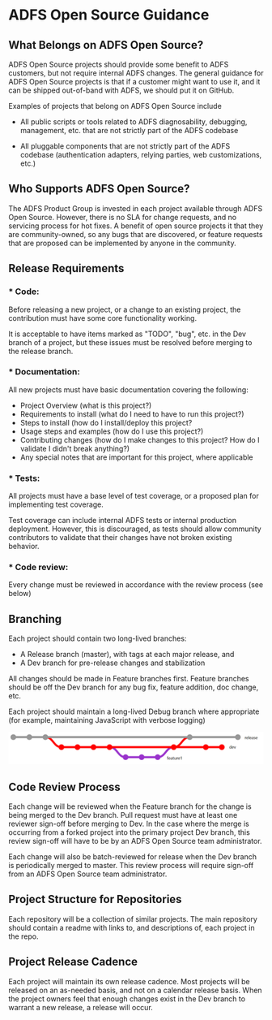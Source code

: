 # ADFS Open Source Guidance

## What Belongs on ADFS Open Source?

ADFS Open Source projects should provide some benefit to ADFS customers, but not require internal ADFS changes. The general guidance for ADFS Open Source projects is that if a customer might want to use it, and it can be shipped out-of-band with ADFS, we should put it on GitHub. 

Examples of projects that belong on ADFS Open Source include

* All public scripts or tools related to ADFS diagnosability, debugging, management, etc. that are not strictly part of the ADFS codebase

* All pluggable components that are not strictly part of the ADFS codebase (authentication adapters, relying parties, web customizations, etc.) 

## Who Supports ADFS Open Source?

The ADFS Product Group is invested in each project available through ADFS Open Source. However, there is no SLA for change requests, and no servicing process for hot fixes. A benefit of open source projects it that they are community-owned, so any bugs that are discovered, or feature requests that are proposed can be implemented by anyone in the community. 

## Release Requirements

### * Code:
Before releasing a new project, or a change to an existing project, the contribution must have some core functionality working.  

It is acceptable to have items marked as "TODO", "bug", etc. in the Dev branch of a project, but these issues must be resolved before merging to the release branch.
        
### * Documentation:
All new projects must have basic documentation covering the following:  
    
* Project Overview (what is this project?)
* Requirements to install (what do I need to have to run this project?)
* Steps to install (how do I install/deploy this project?
* Usage steps and examples (how do I use this project?)
* Contributing changes (how do I make changes to this project? How do I validate I didn't break anything?) 
* Any special notes that are important for this project, where applicable 
        
### * Tests:
    
All projects must have a base level of test coverage, or a proposed plan for implementing test coverage. 

Test coverage can include internal ADFS tests or internal production deployment. However, this is discouraged, as tests should allow community contributors to validate that their changes have not broken existing behavior.
    
### * Code review:
    
Every change must be reviewed in accordance with the review process (see below) 

## Branching

Each project should contain two long-lived branches:
* A Release branch (master), with tags at each major release, and 
* A Dev branch for pre-release changes and stabilization 

All changes should be made in Feature branches first. Feature branches should be off the Dev branch for any bug fix, feature addition, doc change, etc. 

Each project should maintain a long-lived Debug branch where appropriate (for example, maintaining JavaScript with verbose logging) 

![Branchest](./images/branches.png)

## Code Review Process

Each change will be reviewed when the Feature branch for the change is being merged to the Dev branch. Pull request must have at least one reviewer sign-off before merging to Dev. In the case where the merge is occurring from a forked project into the primary project Dev branch, this review sign-off will have to be by an ADFS Open Source team administrator.

Each change will also be batch-reviewed for release when the Dev branch is periodically merged to master. This review process will require sign-off from an ADFS Open Source team administrator.

## Project Structure for Repositories 

Each repository will be a collection of similar projects. The main repository should contain a readme with links to, and descriptions of, each project in the repo. 

## Project Release Cadence 

Each project will maintain its own release cadence. Most projects will be released on an as-needed basis, and not on a calendar release basis. When the project owners feel that enough changes exist in the Dev branch to warrant a new release, a release will occur.  